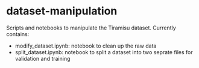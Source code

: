 # dataset-manipulation
Scripts and notebooks to manipulate the Tiramisu dataset.
Currently contains:
  - modify_dataset.ipynb: notebook to clean up the raw data
  - split_dataset.ipynb: notebook to split a dataset into two seprate files for validation and training
  
